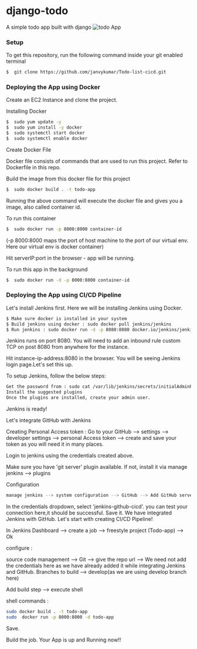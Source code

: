 # django-todo
A simple todo app built with django
![todo App](https://raw.githubusercontent.com/shreys7/django-todo/develop/staticfiles/todoApp.png)

### Setup
To get this repository, run the following command inside your git enabled terminal
```bash
$  git clone https://github.com/janvykumar/Todo-list-cicd.git
```
### Deploying the App using Docker 

Create an EC2 Instance and clone the project.

Installing Docker
```bash
$  sudo yum update -y
$  sudo yum install -y docker
$  sudo systemctl start docker
$  sudo systemctl enable docker
```
Create Docker File 

Docker file consists of commands that are used to run this project. Refer to Dockerfile in this repo.

Build the image from this docker file for this project 
```bash
$  sudo docker build . -t todo-app
```
Running the above command will execute the docker file and gives you a image, also called container id.

To run this container 
```bash
$  sudo docker run -p 8000:8000 container-id
```
(-p 8000:8000 maps the port of host machine to the port of our virtual env. Here our virtual env is docker container)

Hit serverIP:port in the browser - app will be running.

To run this app in the background 
```bash
$  sudo docker run -d -p 8000:8000 container-id
```
### Deploying the App using CI/CD Pipeline

Let's install Jenkins first. Here we will be installing Jenkins using Docker.
```bash
$ Make sure docker is installed in your system
$ Build jenkins using docker : sudo docker pull jenkins/jenkins
$ Run jenkins : sudo docker run -d -p 8080:8080 docker.io/jenkins/jenkins:latest
```
Jenkins runs on port 8080. You will need to add an inbound rule custom TCP on post 8080 from anywhere for the instance.

Hit instance-ip-address:8080 in the browser. You will be seeing Jenkins login page.Let's set this up.

To setup Jenkins, follow the below steps:
```bash
Get the password from : sudo cat /var/lib/jenkins/secrets/initialAdminPassword
Install the suggested plugins
Once the plugins are installed, create your admin user.
```
Jenkins is ready!

Let's integrate GitHub with Jenkins

Creating Personal Access token : Go to your GitHub --> settings --> developer settings --> personal Access token --> create and save your token as you will need it in many places.

Login to jenkins using the credentials created above.

Make sure you have 'git server' plugin available. If not, install it via manage jenkins --> plugins

Configuration
```bash
manage jenkins --> system configuration --> GitHub --> Add GitHub server --> Name:GitHub, Add credentials - 'kind' should be 'secret text' - Add the personal Access Token - give 'id' as 'jenkins-github-cicd'(could be any id) --> Add
```

In the credentials dropdown, select 'jenkins-github-cicd'. you can test your connection here,it should be successful.
Save it.
We have integrated Jenkins with GitHub. Let's start with creating CI/CD Pipeline!

In Jenkins Dashboard --> create a job --> freestyle project (Todo-app) --> Ok 

configure :

source code management --> Git --> give the repo url --> We need not add the credentials here as we have already added it while integrating Jenkins and GitHub. 
Branches to build --> develop(as we are using develop branch here)

Add build step --> execute shell

shell commands :
```bash
sudo docker build . -t todo-app
sudo  docker run -p 8000:8000 -d todo-app
```
Save.

Build the job. Your App is up and Running now!!











